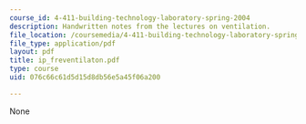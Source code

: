 ```yaml
---
course_id: 4-411-building-technology-laboratory-spring-2004
description: Handwritten notes from the lectures on ventilation.
file_location: /coursemedia/4-411-building-technology-laboratory-spring-2004/076c66c61d5d15d8db56e5a45f06a200_ip_freventilaton.pdf
file_type: application/pdf
layout: pdf
title: ip_freventilaton.pdf
type: course
uid: 076c66c61d5d15d8db56e5a45f06a200

---
```

None
